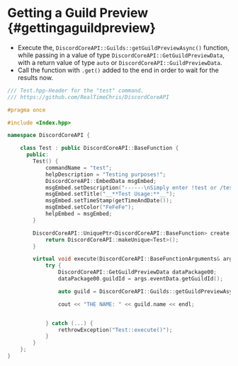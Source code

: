 Getting a Guild Preview {#gettingaguildpreview}
============
- Execute the, `DiscordCoreAPI::Guilds::getGuildPreviewAsync()` function, while passing in a value of type `DiscordCoreAPI::GetGuildPreviewData`, with a return value of type `auto` or `DiscordCoreAPI::GuildPreviewData`.
- Call the function with `.get()` added to the end in order to wait for the results now.

```cpp
/// Test.hpp-Header for the "test" command.
/// https://github.com/RealTimeChris/DiscordCoreAPI

#pragma once

#include <Index.hpp>

namespace DiscordCoreAPI {

	class Test : public DiscordCoreAPI::BaseFunction {
	  public:
		Test() {
			commandName = "test";
			helpDescription = "Testing purposes!";
			DiscordCoreAPI::EmbedData msgEmbed;
			msgEmbed.setDescription("------\nSimply enter !test or /test!\n------");
			msgEmbed.setTitle("__**Test Usage:**__");
			msgEmbed.setTimeStamp(getTimeAndDate());
			msgEmbed.setColor("FeFeFe");
			helpEmbed = msgEmbed;
		}

		DiscordCoreAPI::UniquePtr<DiscordCoreAPI::BaseFunction> create() {
			return DiscordCoreAPI::makeUnique<Test>();
		}

		virtual void execute(DiscordCoreAPI::BaseFunctionArguments& args) {
			try {
				DiscordCoreAPI::GetGuildPreviewData dataPackage00;
				dataPackage00.guildId = args.eventData.getGuildId();

				auto guild = DiscordCoreAPI::Guilds::getGuildPreviewAsync(dataPackage00).get();

				cout << "THE NAME: " << guild.name << endl;


			} catch (...) {
				rethrowException("Test::execute()");
			}
		}
	};
}
```
